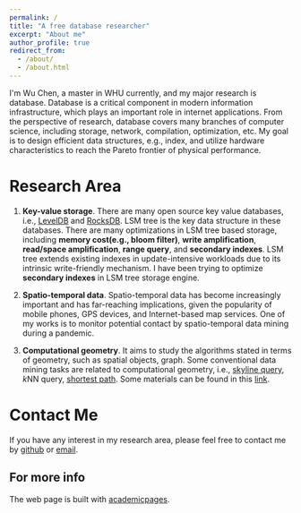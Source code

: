```yaml
---
permalink: /
title: "A free database researcher"
excerpt: "About me"
author_profile: true
redirect_from: 
  - /about/
  - /about.html
---
```


I'm Wu Chen, a master in WHU currently, and my major research is database. 
Database is a critical component in modern information infrastructure, which plays an important role in internet applications. From the perspective of research, database covers many branches of computer science, including storage, network, compilation, optimization, etc. My goal is to design efficient data structures, e.g., index, and utilize hardware characteristics to reach the Pareto frontier of physical performance. 

Research Area
======
1. **Key-value storage**. There are many open source key value databases, i.e., [LevelDB](https://github.com/google/leveldb) and [RocksDB](https://github.com/facebook/rocksdb). LSM tree is the key data structure in these databases. There are many optimizations in LSM tree based storage, including **memory cost(e.g., bloom filter)**, **write amplification**, **read/space amplification**, **range query**, and **secondary indexes**. LSM tree extends existing indexes in update-intensive workloads due to its intrinsic write-friendly mechanism. I have been trying to optimize **secondary indexes** in LSM tree storage engine. 

2. **Spatio-temporal data**. Spatio-temporal data has become increasingly important and has far-reaching implications, given the popularity of mobile phones, GPS devices, and Internet-based map services. One of my works is to monitor potential contact by spatio-temporal data mining during a pandemic. 

<!-- 3. **Query optimization**. Query optimization is an important feature in many databases such as [PostgreSQL](https://www.postgresql.org/), [Sqlite](https://www.sqlite.org/index.html), [Spark](https://spark.apache.org/).  -->

3. **Computational geometry**. It aims to study the algorithms stated in terms of geometry, such as spatial objects, graph. Some conventional data mining tasks are related to computational geometry, i.e., [skyline query](https://en.wikipedia.org/w/index.php?title=Skyline_query&redirect=no), *k*NN query, [shortest path](https://en.wikipedia.org/wiki/Shortest_path_problem#:~:text=In%20graph%20theory%2C%20the%20shortest,its%20constituent%20edges%20is%20minimized.). Some materials can be found in this [link](https://zhuanlan.zhihu.com/p/33355636). 

Contact Me
======
If you have any interest in my research area, please feel free to contact me by [github](https://github.com/whuwuchen) or [email](kerinchanser@gmail.com).



For more info
------
The web page is built with [academicpages](https://github.com/academicpages/academicpages.github.io).
